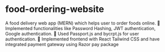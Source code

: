 # food-ordering-website
 A food delivery web app (MERN) which helps user to order foods online.  Implemented functionalities like Password Hashing, JWT authentication, Google authentication.  Used Passport.js and bycrpt.js for user authentication.  Implemented frontend with React Tailwind CSS and have integrated payment gateway using Razor pay package
